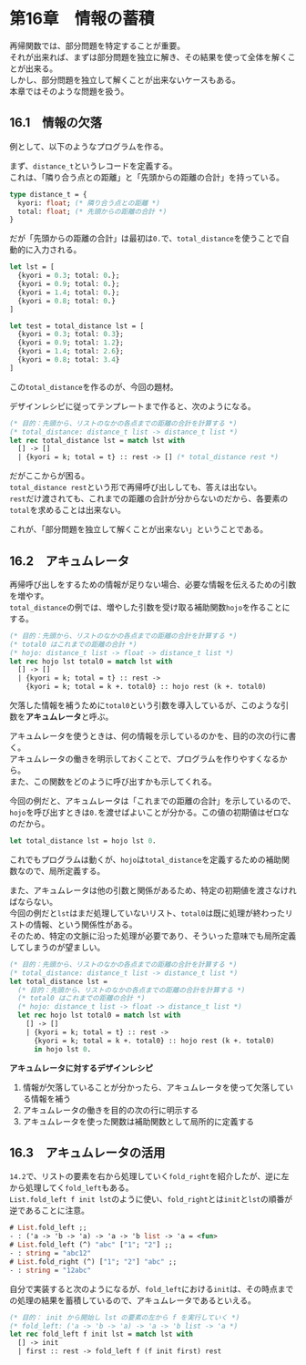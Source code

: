 # 第16章　情報の蓄積

再帰関数では、部分問題を特定することが重要。  
それが出来れば、まずは部分問題を独立に解き、その結果を使って全体を解くことが出来る。  
しかし、部分問題を独立して解くことが出来ないケースもある。  
本章ではそのような問題を扱う。

## 16.1　情報の欠落

例として、以下のようなプログラムを作る。

まず、`distance_t`というレコードを定義する。  
これは、「隣り合う点との距離」と「先頭からの距離の合計」を持っている。

```ocaml
type distance_t = {
  kyori: float; (* 隣り合う点との距離 *)
  total: float; (* 先頭からの距離の合計 *)
}
```

だが「先頭からの距離の合計」は最初は`0.`で、`total_distance`を使うことで自動的に入力される。

```ocaml
let lst = [
  {kyori = 0.3; total: 0.};
  {kyori = 0.9; total: 0.};
  {kyori = 1.4; total: 0.};
  {kyori = 0.8; total: 0.}
]

let test = total_distance lst = [
  {kyori = 0.3; total: 0.3};
  {kyori = 0.9; total: 1.2};
  {kyori = 1.4; total: 2.6};
  {kyori = 0.8; total: 3.4}  
]
```

この`total_distance`を作るのが、今回の題材。

デザインレシピに従ってテンプレートまで作ると、次のようになる。

```ocaml
(* 目的：先頭から、リストのなかの各点までの距離の合計を計算する *)
(* total_distance: distance_t list -> distance_t list *)
let rec total_distance lst = match lst with
  [] -> []
  | {kyori = k; total = t} :: rest -> [] (* total_distance rest *)
```

だがここからが困る。  
`total_distance rest`という形で再帰呼び出ししても、答えは出ない。  
`rest`だけ渡されても、これまでの距離の合計が分からないのだから、各要素の`total`を求めることは出来ない。

これが、「部分問題を独立して解くことが出来ない」ということである。

## 16.2　アキュムレータ

再帰呼び出しをするための情報が足りない場合、必要な情報を伝えるための引数を増やす。  
`total_distance`の例では、増やした引数を受け取る補助関数`hojo`を作ることにする。

```ocaml
(* 目的：先頭から、リストのなかの各点までの距離の合計を計算する *)
(* total0 はこれまでの距離の合計 *)
(* hojo: distance_t list -> float -> distance_t list *)
let rec hojo lst total0 = match lst with
  [] -> []
  | {kyori = k; total = t} :: rest ->
    {kyori = k; total = k +. total0} :: hojo rest (k +. total0)
```

欠落した情報を補うために`total0`という引数を導入しているが、このような引数を**アキュムレータ**と呼ぶ。

アキュムレータを使うときは、何の情報を示しているのかを、目的の次の行に書く。  
アキュムレータの働きを明示しておくことで、プログラムを作りやすくなるから。  
また、この関数をどのように呼び出すかも示してくれる。

今回の例だと、アキュムレータは「これまでの距離の合計」を示しているので、`hojo`を呼び出すときは`0.`を渡せばよいことが分かる。この値の初期値はゼロなのだから。

```ocaml
let total_distance lst = hojo lst 0.
```

これでもプログラムは動くが、`hojo`は`total_distance`を定義するための補助関数なので、局所定義する。

また、アキュムレータは他の引数と関係があるため、特定の初期値を渡さなければならない。  
今回の例だと`lst`はまだ処理していないリスト、`total0`は既に処理が終わったリストの情報、という関係性がある。  
そのため、特定の文脈に沿った処理が必要であり、そういった意味でも局所定義してしまうのが望ましい。

```ocaml
(* 目的：先頭から、リストのなかの各点までの距離の合計を計算する *)
(* total_distance: distance_t list -> distance_t list *)
let total_distance lst =
  (* 目的：先頭から、リストのなかの各点までの距離の合計を計算する *)
  (* total0 はこれまでの距離の合計 *)
  (* hojo: distance_t list -> float -> distance_t list *)
  let rec hojo lst total0 = match lst with
    [] -> []
    | {kyori = k; total = t} :: rest ->
      {kyori = k; total = k +. total0} :: hojo rest (k +. total0)
      in hojo lst 0.
```

**アキュムレータに対するデザインレシピ**

1. 情報が欠落していることが分かったら、アキュムレータを使って欠落している情報を補う
2. アキュムレータの働きを目的の次の行に明示する
3. アキュムレータを使った関数は補助関数として局所的に定義する

## 16.3　アキュムレータの活用

`14.2`で、リストの要素を右から処理していく`fold_right`を紹介したが、逆に左から処理してく`fold_left`もある。  
`List.fold_left f init lst`のように使い、`fold_right`とは`init`と`lst`の順番が逆であることに注意。

```ocaml
# List.fold_left ;;
- : ('a -> 'b -> 'a) -> 'a -> 'b list -> 'a = <fun>
# List.fold_left (^) "abc" ["1"; "2"] ;;
- : string = "abc12"
# List.fold_right (^) ["1"; "2"] "abc" ;;
- : string = "12abc"
```

自分で実装すると次のようになるが、`fold_left`における`init`は、その時点までの処理の結果を蓄積しているので、アキュムレータであるといえる。

```ocaml
(* 目的： init から開始し lst の要素の左から f を実行していく *)
(* fold_left: ('a -> 'b -> 'a) -> 'a -> 'b list -> 'a *)
let rec fold_left f init lst = match lst with
  [] -> init
  | first :: rest -> fold_left f (f init first) rest
```
